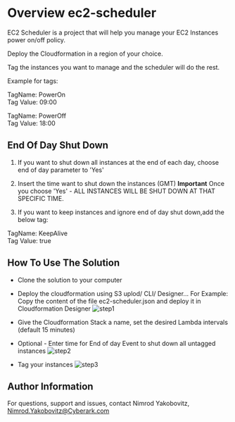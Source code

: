 # Overview ec2-scheduler

EC2 Scheduler is a project that will help you manage your EC2 Instances power on/off policy.

Deploy the Cloudformation in a region of your choice.

Tag the instances you want to manage and the scheduler will do the rest.

Example for tags:

TagName: PowerOn  
Tag Value: 09:00

TagName: PowerOff  
Tag Value: 18:00


## End Of Day Shut Down

1. If you want to shut down all instances at the end of each day, choose end of day parameter to 'Yes'

2. Insert the time want to shut down the instances (GMT)
**Important** Once you choose 'Yes' - ALL INSTANCES WILL BE SHUT DOWN AT THAT SPECIFIC TIME.

3. If you want to keep instances and ignore end of day shut down,add the below tag:

TagName: KeepAlive  
Tag Value: true


How To Use The Solution
------------------------

* Clone the solution to your computer

* Deploy the cloudformation using S3 uplod/ CLI/ Designer...
  For Example: Copy the content of the file ec2-scheduler.json and deploy it in Cloudformation Designer
![step1](https://i.postimg.cc/fTRGKZfR/cfn1.png "Step1")

* Give the Cloudformation Stack a name, set the desired Lambda intervals (default 15 minutes)
* Optional - Enter time for End of day Event to shut down all untagged instances
![step2](https://i.postimg.cc/FKxWCqPK/ec2-scheduler.png "Step2")

* Tag your instances
![step3](https://i.postimg.cc/13gbkHTx/cfn3.png "Step3")


Author Information
------------------
For questions, support and issues, contact Nimrod Yakobovitz, Nimrod.Yakobovitz@Cyberark.com
